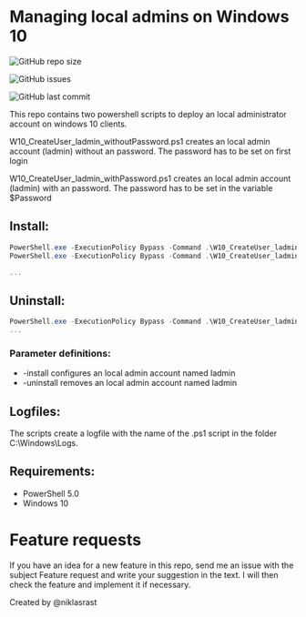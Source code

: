 # Managing local admins on Windows 10

![GitHub repo size](https://img.shields.io/github/repo-size/niklasrast/Windows-10-LocalAdministrators)

![GitHub issues](https://img.shields.io/github/issues-raw/niklasrast/Windows-10-LocalAdministrators)

![GitHub last commit](https://img.shields.io/github/last-commit/niklasrast/Windows-10-LocalAdministrators)

This repo contains two powershell scripts to deploy an local administrator account on windows 10 clients. 

W10_CreateUser_ladmin_withoutPassword.ps1 creates an local admin account (ladmin) without an password. The password has to be set on first login

W10_CreateUser_ladmin_withPassword.ps1 creates an local admin account (ladmin) with an password. The password has to be set in the variable $Password

## Install:
```powershell
PowerShell.exe -ExecutionPolicy Bypass -Command .\W10_CreateUser_ladmin.ps1
PowerShell.exe -ExecutionPolicy Bypass -Command .\W10_CreateUser_ladmin_withoutPassword.ps1 -install

...
```

## Uninstall:
```powershell
PowerShell.exe -ExecutionPolicy Bypass -Command .\W10_CreateUser_ladmin_withoutPassword.ps1 -uninstall
...
```

### Parameter definitions:
- -install configures an local admin account named ladmin
- -uninstall removes an local admin account named ladmin
 
## Logfiles:
The scripts create a logfile with the name of the .ps1 script in the folder C:\Windows\Logs.

## Requirements:
- PowerShell 5.0
- Windows 10

# Feature requests
If you have an idea for a new feature in this repo, send me an issue with the subject Feature request and write your suggestion in the text. I will then check the feature and implement it if necessary.

Created by @niklasrast 